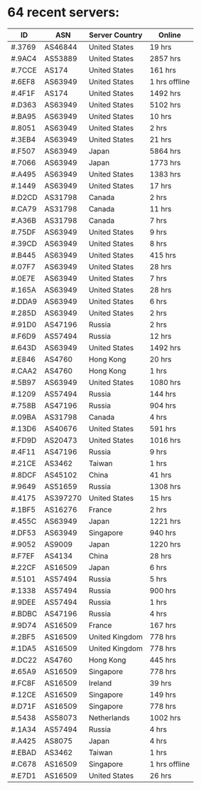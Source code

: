 # 64 recent servers:

| ID | ASN | Server Country | Online |
| ------ | ------ | ------ | ------ |
| #.3769 | AS46844 | United States | 19 hrs |
| #.9AC4 | AS53889 | United States | 2857 hrs |
| #.7CCE | AS174 | United States | 161 hrs |
| #.6EF8 | AS63949 | United States | 1 hrs offline |
| #.4F1F | AS174 | United States | 1492 hrs |
| #.D363 | AS63949 | United States | 5102 hrs |
| #.BA95 | AS63949 | United States | 10 hrs |
| #.8051 | AS63949 | United States | 2 hrs |
| #.3EB4 | AS63949 | United States | 21 hrs |
| #.F507 | AS63949 | Japan | 5864 hrs |
| #.7066 | AS63949 | Japan | 1773 hrs |
| #.A495 | AS63949 | United States | 1383 hrs |
| #.1449 | AS63949 | United States | 17 hrs |
| #.D2CD | AS31798 | Canada | 2 hrs |
| #.CA79 | AS31798 | Canada | 11 hrs |
| #.A36B | AS31798 | Canada | 7 hrs |
| #.75DF | AS63949 | United States | 9 hrs |
| #.39CD | AS63949 | United States | 8 hrs |
| #.B445 | AS63949 | United States | 415 hrs |
| #.07F7 | AS63949 | United States | 28 hrs |
| #.0E7E | AS63949 | United States | 7 hrs |
| #.165A | AS63949 | United States | 28 hrs |
| #.DDA9 | AS63949 | United States | 6 hrs |
| #.285D | AS63949 | United States | 2 hrs |
| #.91D0 | AS47196 | Russia | 2 hrs |
| #.F6D9 | AS57494 | Russia | 12 hrs |
| #.643D | AS63949 | United States | 1492 hrs |
| #.E846 | AS4760 | Hong Kong | 20 hrs |
| #.CAA2 | AS4760 | Hong Kong | 1 hrs |
| #.5B97 | AS63949 | United States | 1080 hrs |
| #.1209 | AS57494 | Russia | 144 hrs |
| #.758B | AS47196 | Russia | 904 hrs |
| #.09BA | AS31798 | Canada | 4 hrs |
| #.13D6 | AS40676 | United States | 591 hrs |
| #.FD9D | AS20473 | United States | 1016 hrs |
| #.4F11 | AS47196 | Russia | 9 hrs |
| #.21CE | AS3462 | Taiwan | 1 hrs |
| #.8DCF | AS45102 | China | 41 hrs |
| #.9649 | AS51659 | Russia | 1308 hrs |
| #.4175 | AS397270 | United States | 15 hrs |
| #.1BF5 | AS16276 | France | 2 hrs |
| #.455C | AS63949 | Japan | 1221 hrs |
| #.DF53 | AS63949 | Singapore | 940 hrs |
| #.9052 | AS9009 | Japan | 1220 hrs |
| #.F7EF | AS4134 | China | 28 hrs |
| #.22CF | AS16509 | Japan | 6 hrs |
| #.5101 | AS57494 | Russia | 5 hrs |
| #.1338 | AS57494 | Russia | 900 hrs |
| #.9DEE | AS57494 | Russia | 1 hrs |
| #.BDBC | AS47196 | Russia | 4 hrs |
| #.9D74 | AS16509 | France | 167 hrs |
| #.2BF5 | AS16509 | United Kingdom | 778 hrs |
| #.1DA5 | AS16509 | United Kingdom | 778 hrs |
| #.DC22 | AS4760 | Hong Kong | 445 hrs |
| #.65A9 | AS16509 | Singapore | 778 hrs |
| #.FC8F | AS16509 | Ireland | 39 hrs |
| #.12CE | AS16509 | Singapore | 149 hrs |
| #.D71F | AS16509 | Singapore | 778 hrs |
| #.5438 | AS58073 | Netherlands | 1002 hrs |
| #.1A34 | AS57494 | Russia | 4 hrs |
| #.A425 | AS8075 | Japan | 4 hrs |
| #.EBAD | AS3462 | Taiwan | 1 hrs |
| #.C678 | AS16509 | Singapore | 1 hrs offline |
| #.E7D1 | AS16509 | United States | 26 hrs |

